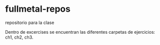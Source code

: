 # fullmetal-repos
repositorio para la clase

Dentro de excercises se encuentran las diferentes carpetas de ejercicios: ch1, ch2, ch3.